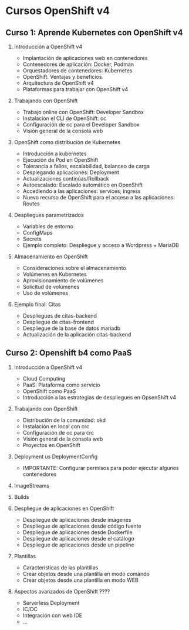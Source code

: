 # Cursos OpenShift v4

## Curso 1: Aprende Kubernetes con OpenShift v4

1. Introducción a OpenShift v4
	* Implantación de aplicaciones web en contenedores
	* Contenedores de aplicación: Docker, Podman
	* Orquestadores de contenedores: Kubernetes
	* OpenShift. Ventajas y beneficios
	* Arquitectura de OpenShift v4
	* Plataformas para trabajar con OpenShift v4

2. Trabajando con OpenShift
	* Trabajo online con OpenShift: Developer Sandbox
	* Instalación el CLI de OpenShift: oc
	* Configuración de oc para el Developer Sandbox
	* Visión general de la consola web

4. OpenShift como distribución de Kubernetes
	* Introducción a kubernetes
	* Ejecución de Pod en OpenShift
	* Tolerancia a fallos, escalabilidad, balanceo de carga
	* Desplegando aplicaciones: Deployment
	* Actualizaciones continúas/Rollback
	* Autoescalado: Escalado automático en OpenShift
	* Accediendo a las aplicaciones: services, ingress
	* Nuevo recurso de OpenShift para el acceso a las aplicaciones: Routes

5. Despliegues parametrizados
	* Variables de entorno
    * ConfigMaps
    * Secrets
    * Ejemplo completo: Despliegue y acceso a Wordpress + MariaDB

6. Almacenamiento en OpenShift
	* Consideraciones sobre el almacenamiento
	* Volúmenes en Kubernetes
	* Aprovisionamiento de volúmenes
	* Solicitud de volúmenes
	* Uso de volúmenes

7. Ejemplo final: Citas
	* Despliegues de citas-backend
	* Despliegue de citas-frontend
	* Despliegue de la base de datos mariadb
	* Actualización de la aplicación citas-backend
	

## Curso 2: Openshift b4 como PaaS

1. Introducción a OpenShift v4
	* Cloud Computing
	* PaaS: Plataforma como servicio
	* OpenShift como PaaS
	* Introducción a las estrategias de despliegues en OpsenShift v4

2. Trabajando con OpenShift
	* Distribución de la comunidad: okd
	* Instalación en local con crc
	* Configuración de oc para crc
	* Visión general de la consola web
	* Proyectos en OpenShift

3. Deployment us DeploymentConfig
	* IMPORTANTE: Configurar permisos para poder ejecutar algunos contenedores
4. ImageStreams
5. Builds
6. Despliegue de aplicaciones en OpenShift
	* Despliegue de aplicaciones desde imágenes
	* Despliegue de aplicaciones desde código fuente
	* Despliegue de aplicaciones desde Dockerfile
	* Despliegue de aplicaciones desde el catálogo
	* Despliegue de aplicaciones desde un pipeline

7. Plantillas

	* Características de las plantillas
	* Crear objetos desde una plantilla en modo comando
	* Crear objetos desde una plantilla en modo WEB

8. Aspectos avanzados de OpenShift ????
	
	* Serverless Deployment 
	* IC/DC
	* Integración con web IDE
	* ...
		





	
